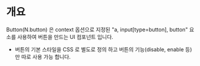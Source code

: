 개요
===

Button(N.button) 은 context 옵션으로 지정된 "a, input[type=button], button" 요소를 사용하여 버튼을 만드는 UI 컴포넌트 입니다.

 * 버튼의 기본 스타일을 CSS 로 별도로 정의 하고 버튼의 기능(disable, enable 등)만 따로 사용 가능 합니다.